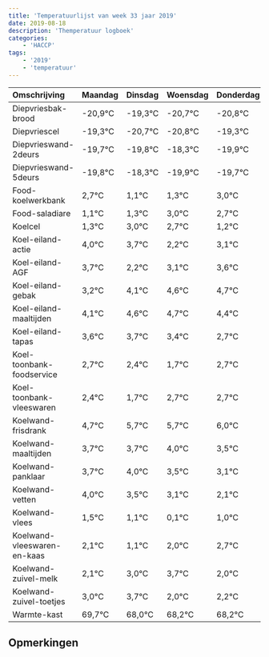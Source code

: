 ```yaml
---
title: 'Temperatuurlijst van week 33 jaar 2019'
date: 2019-08-18
description: 'Themperatuur logboek'
categories:
    - 'HACCP'
tags:
    - '2019'
    - 'temperatuur'
---
```

|Omschrijving|Maandag|Dinsdag|Woensdag|Donderdag|Vrijdag|Zaterdag|Zondag|
|:---|:---|:---|:---|:---|:---|:---|:---|
|Diepvriesbak-brood|-20,9°C|-19,3°C|-20,7°C|-20,8°C|-19,3°C|-20,9°C|-20,7°C|
|Diepvriescel|-19,3°C|-20,7°C|-20,8°C|-19,3°C|-20,9°C|-20,7°C|-19,0°C|
|Diepvrieswand-2deurs|-19,7°C|-19,8°C|-18,3°C|-19,9°C|-19,7°C|-18,0°C|-18,3°C|
|Diepvrieswand-5deurs|-19,8°C|-18,3°C|-19,9°C|-19,7°C|-18,0°C|-18,3°C|-19,8°C|
|Food-koelwerkbank|2,7°C|1,1°C|1,3°C|3,0°C|2,7°C|1,2°C|2,1°C|
|Food-saladiare|1,1°C|1,3°C|3,0°C|2,7°C|1,2°C|2,1°C|2,6°C|
|Koelcel|1,3°C|3,0°C|2,7°C|1,2°C|2,1°C|2,6°C|2,7°C|
|Koel-eiland-actie|4,0°C|3,7°C|2,2°C|3,1°C|3,6°C|3,7°C|3,4°C|
|Koel-eiland-AGF|3,7°C|2,2°C|3,1°C|3,6°C|3,7°C|3,4°C|2,7°C|
|Koel-eiland-gebak|3,2°C|4,1°C|4,6°C|4,7°C|4,4°C|3,7°C|4,7°C|
|Koel-eiland-maaltijden|4,1°C|4,6°C|4,7°C|4,4°C|3,7°C|4,7°C|4,7°C|
|Koel-eiland-tapas|3,6°C|3,7°C|3,4°C|2,7°C|3,7°C|3,7°C|4,0°C|
|Koel-toonbank-foodservice|2,7°C|2,4°C|1,7°C|2,7°C|2,7°C|3,0°C|2,5°C|
|Koel-toonbank-vleeswaren|2,4°C|1,7°C|2,7°C|2,7°C|3,0°C|2,5°C|2,1°C|
|Koelwand-frisdrank|4,7°C|5,7°C|5,7°C|6,0°C|5,5°C|5,1°C|4,1°C|
|Koelwand-maaltijden|3,7°C|3,7°C|4,0°C|3,5°C|3,1°C|2,1°C|3,0°C|
|Koelwand-panklaar|3,7°C|4,0°C|3,5°C|3,1°C|2,1°C|3,0°C|3,7°C|
|Koelwand-vetten|4,0°C|3,5°C|3,1°C|2,1°C|3,0°C|3,7°C|2,0°C|
|Koelwand-vlees|1,5°C|1,1°C|0,1°C|1,0°C|1,7°C|0,0°C|0,2°C|
|Koelwand-vleeswaren-en-kaas|2,1°C|1,1°C|2,0°C|2,7°C|1,0°C|1,2°C|1,2°C|
|Koelwand-zuivel-melk|2,1°C|3,0°C|3,7°C|2,0°C|2,2°C|2,2°C|2,0°C|
|Koelwand-zuivel-toetjes|3,0°C|3,7°C|2,0°C|2,2°C|2,2°C|2,0°C|3,7°C|
|Warmte-kast|69,7°C|68,0°C|68,2°C|68,2°C|68,0°C|69,7°C|69,7°C|

## Opmerkingen


